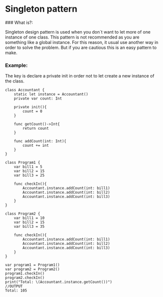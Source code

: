 # Singleton pattern

### What is?:

Singleton design pattern is used when you don´t want to let more of one instance of one class. This pattern is not recommended as you are something like a global instance. For this reason, it usual use another way in order to solve the problem. But if you are cautious this is an easy pattern to make.

### Example:

The key is declare a private init in order not to let create a new instance of the class. 

~~~~
class Accountant {
    static let instance = Accountant()
    private var count: Int
    
    private init(){
        count = 0
    }
    
    func getCount()->Int{
        return count
    }
    
    func addCount(int: Int){
        count += int
    }
}

class Program1 {
    var bill1 = 5
    var bill2 = 15
    var bill3 = 25
    
    func checkIn(){
        Accountant.instance.addCount(int: bill1)
        Accountant.instance.addCount(int: bill2)
        Accountant.instance.addCount(int: bill3)
    }
}

class Program2 {
    var bill1 = 10
    var bill2 = 15
    var bill3 = 35
    
    func checkIn(){
        Accountant.instance.addCount(int: bill1)
        Accountant.instance.addCount(int: bill2)
        Accountant.instance.addCount(int: bill3)
    }
}

var program1 = Program1()
var program2 = Program2()
program1.checkIn()
program2.checkIn()
print("Total: \(Accountant.instance.getCount())")
//OUTPUT
Total: 105
~~~~